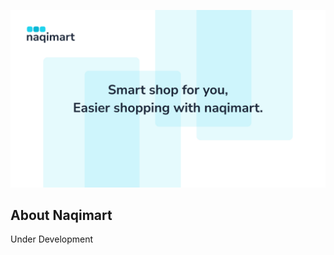 <p align="center">
    <img alt="Banner Naqimart" src="https://github.com/naqimart/.github/blob/main/profile/images/banner-naqimart.jpg?raw=true"><br>
</p>

## About Naqimart
Under Development
